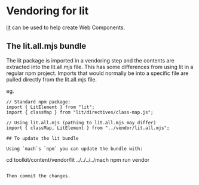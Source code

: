 # Vendoring for lit

[lit](https://lit.dev/) can be used to help create Web Components.

## The lit.all.mjs bundle

The lit package is imported in a vendoring step and the contents are extracted
into the lit.all.mjs file. This has some differences from using lit in a regular
npm project. Imports that would normally be into a specific file are pulled
directly from the lit.all.mjs file.

eg.

```
// Standard npm package:
import { LitElement } from "lit";
import { classMap } from "lit/directives/class-map.js";

// Using lit.all.mjs (pathing to lit.all.mjs may differ)
import { classMap, LitElement } from "../vendor/lit.all.mjs";

## To update the lit bundle

Using `mach`s `npm` you can update the bundle with:

```
cd toolkit/content/vendor/lit
../../../../mach npm run vendor
```

Then commit the changes.
